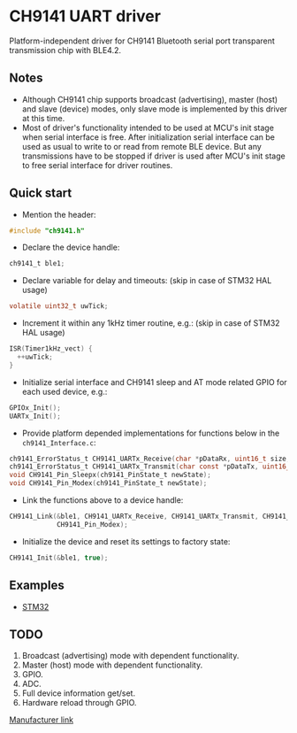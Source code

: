 # CH9141 UART driver
Platform-independent driver for CH9141 Bluetooth serial port transparent transmission chip with BLE4.2.

## Notes
* Although CH9141 chip supports broadcast (advertising), master (host) and slave (device) modes, only slave mode is implemented by this driver at this time.
* Most of driver's functionality intended to be used at MCU's init stage when serial interface is free. After initialization serial interface can be used as usual to write to or read from remote BLE device. But any transmissions have to be stopped if driver is used after MCU's init stage to free serial interface for driver routines.

## Quick start
* Mention the header:
```C
#include "ch9141.h"
```
* Declare the device handle:
```C
ch9141_t ble1;
```
* Declare variable for delay and timeouts: (skip in case of STM32 HAL usage)
```C
volatile uint32_t uwTick;
```
* Increment it within any 1kHz timer routine, e.g.: (skip in case of STM32 HAL usage)
```C
ISR(Timer1kHz_vect) {
  ++uwTick;
}
```
* Initialize serial interface and CH9141 sleep and AT mode related GPIO for each used device, e.g.:
```C
GPIOx_Init();
UARTx_Init();
```
* Provide platform depended implementations for functions below in the `ch9141_Interface.c`:
```C
ch9141_ErrorStatus_t CH9141_UARTx_Receive(char *pDataRx, uint16_t size, uint16_t *rxLen);
ch9141_ErrorStatus_t CH9141_UARTx_Transmit(char const *pDataTx, uint16_t size);
void CH9141_Pin_Sleepx(ch9141_PinState_t newState);
void CH9141_Pin_Modex(ch9141_PinState_t newState);
```
* Link the functions above to a device handle:
```C
CH9141_Link(&ble1, CH9141_UARTx_Receive, CH9141_UARTx_Transmit, CH9141_Pin_Sleepx,
            CH9141_Pin_Modex);
```
* Initialize the device and reset its settings to factory state:
```C
CH9141_Init(&ble1, true);
```

## Examples
* [STM32](platform/STM32F405RGT6/Core/Src/main.c)

## TODO
1. Broadcast (advertising) mode with dependent functionality.
2. Master (host) mode with dependent functionality.
3. GPIO.
4. ADC.
5. Full device information get/set.
6. Hardware reload through GPIO.

[Manufacturer link](https://www.wch-ic.com/products/CH9141.html)
